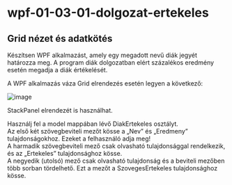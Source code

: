 # wpf-01-03-01-dolgozat-ertekeles
## Grid nézet és adatkötés

Készítsen WPF alkalmazást, amely egy megadott nevű diák jegyét határozza meg. A program diák dolgozatban elért százalékos eredmény esetén megadja a diák értékelését.


A WPF alkalmazás váza Grid elrendezés esetén legyen a következő:  

![image](https://github.com/csarp-dotnet-core-wpf-task/wpf-01-04-01-mark/blob/main/dolgozat_ertekeles.png)

StackPanel elrendezét is használhat.

Használj fel a model mappában lévő DiakErtekeles osztályt.  
Az első két szövegbeviteli mezőt kösse a „Nev” és „Eredmeny” tulajdonságokhoz. Ezeket a felhasználó adja meg!  
A harmadik szövegbeviteli mező csak olvasható tulajdonsággal rendelkezik, és az „Ertekeles” tulajdonsághoz kösse.  
A negyedik (utolsó) mező csak olvasható tulajdonság és a beviteli mezőben több sorban tördelhető. Ezt a mezőt a SzovegesErtekeles tulajdonsághoz kösse.  
